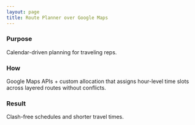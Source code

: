 ```yaml
---
layout: page
title: Route Planner over Google Maps
---
```


### Purpose
Calendar-driven planning for traveling reps.

### How
Google Maps APIs + custom allocation that assigns hour-level time slots across layered routes without conflicts.

### Result
Clash-free schedules and shorter travel times.
